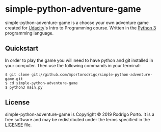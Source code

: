 # simple-python-adventure-game
simple-python-adventure-game is a choose your own adventure game created for [Udacity](https://www.udacity.com)'s Intro to Programming course. Written in the [Python 3](https://python.org) programming language.

## Quickstart
In order to play the game you will need to have python and git installed in your computer. Then use the following commands in your terminal:
~~~~
$ git clone git://github.com/mportorodrigo/simple-python-adventure-game.git
$ cd simple-python-adventure-game
$ python3 main.py
~~~~

## License
simple-python-adventure-game is Copyright © 2019 Rodrigo Porto. It is a free software and may be redistributed under the terms specified in the [LICENSE](LICENSE) file.